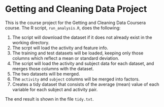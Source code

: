 # Getting and Cleaning Data Project

This is the course project for the Getting and Cleaning Data Coursera course.
The R script, `run_analysis.R`, does the following:

1. The script will download the dataset if it does not already exist in the working directory.
2. The scrpt will load the activity and feature info.
3. The training and test datasets will be loaded, keeping only those columns which
   reflect a mean or standard deviation.
4. The script will load the activity and subject data for each dataset, and merges those
   columns with the dataset.
5. The two datasets will be merged.
6. The `activity` and `subject` columns will be merged into factors.
7. Creates a tidy dataset that consists of the average (mean) value of each
   variable for each subject and activity pair.

The end result is shown in the file `tidy.txt`.
